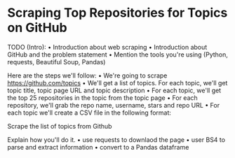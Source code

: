 # Scraping Top Repositories for Topics on GitHub

TODO (Intro):
•	Introduction about web scraping
•	Introduction about GitHub and the problem statement
•	Mention the tools you're using (Python, requests, Beautiful Soup, Pandas)

Here are the steps we'll follow:
•	We're going to scrape https://github.com/topics
•	We'll get a list of topics. For each topic, we'll get topic title, topic page URL and topic description
•	For each topic, we'll get the top 25 repositories in the topic from the topic page
•	For each repository, we'll grab the repo name, username, stars and repo URL
•	For each topic we'll create a CSV file in the following format:

Scrape the list of topics from Github

Explain how you'll do it.
•	use requests to downlaod the page
•	user BS4 to parse and extract information
•	convert to a Pandas dataframe
